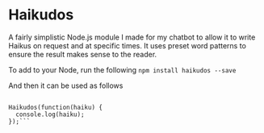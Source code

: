 Haikudos
======

A fairly simplistic Node.js module I made for my chatbot to allow it to write Haikus on request and at specific times.  It uses preset word patterns to ensure the result makes sense to the reader.

To add to your Node, run the following
```npm install haikudos --save```

And then it can be used as follows
```var Haikudos = require('haikudos');

Haikudos(function(haiku) {
  console.log(haiku);
});```
